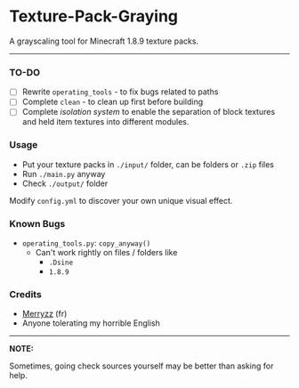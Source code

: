 # Texture-Pack-Graying
A grayscaling tool for Minecraft 1.8.9 texture packs.

------------

### TO-DO
- [ ] Rewrite `operating_tools` - to fix bugs related to paths
- [ ] Complete `clean` - to clean up first before building
- [ ] Complete *isolation system* to enable the separation of block textures and held item textures into different modules.

### Usage
* Put your texture packs in `./input/` folder, can be folders or `.zip` files
* Run `./main.py` anyway 
* Check `./output/` folder

Modify `config.yml` to discover your own unique visual effect.

### Known Bugs
* `operating_tools.py`: `copy_anyway()`
  * Can't work rightly on files / folders like
    * `.Dsine`
    * `1.8.9`

### Credits
* [Merryzz](https://www.youtube.com/@Merryzz) (fr)
* Anyone tolerating my horrible English

------------

**NOTE:**

Sometimes, going check sources yourself may be better than asking for help.
